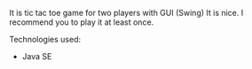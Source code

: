It is tic tac toe game for two players with GUI (Swing)
It is nice. I recommend you to play it at least once.

Technologies used:
* Java SE
